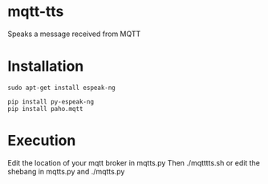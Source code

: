 # mqtt-tts
Speaks a message received from MQTT

# Installation
    sudo apt-get install espeak-ng

    pip install py-espeak-ng
    pip install paho.mqtt
    
# Execution
Edit the location of your mqtt broker in mqtts.py
Then
    ./mqtttts.sh 
or edit the shebang in mqtts.py and
    ./mqtts.py


